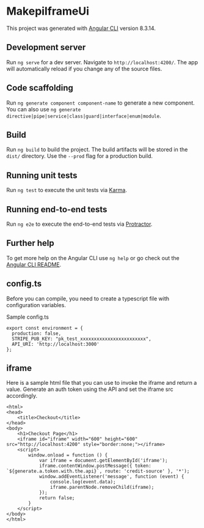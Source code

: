 # MakepiIframeUi

This project was generated with [Angular CLI](https://github.com/angular/angular-cli) version 8.3.14.

## Development server

Run `ng serve` for a dev server. Navigate to `http://localhost:4200/`. The app will automatically reload if you change any of the source files.

## Code scaffolding

Run `ng generate component component-name` to generate a new component. You can also use `ng generate directive|pipe|service|class|guard|interface|enum|module`.

## Build

Run `ng build` to build the project. The build artifacts will be stored in the `dist/` directory. Use the `--prod` flag for a production build.

## Running unit tests

Run `ng test` to execute the unit tests via [Karma](https://karma-runner.github.io).

## Running end-to-end tests

Run `ng e2e` to execute the end-to-end tests via [Protractor](http://www.protractortest.org/).

## Further help

To get more help on the Angular CLI use `ng help` or go check out the [Angular CLI README](https://github.com/angular/angular-cli/blob/master/README.md).

## config.ts

Before you can compile, you need to create a typescript file with configuration variables.

Sample config.ts

```
export const environment = {
  production: false,
  STRIPE_PUB_KEY: "pk_test_xxxxxxxxxxxxxxxxxxxxxxxx",
  API_URI: 'http://localhost:3000'
};
```

## iframe

Here is a sample html file that you can use to invoke the iframe and return a value. Generate an auth token using the API and set the iframe src accordingly.

```
<html>
<head>
	<title>Checkout</title>
</head>
<body>
	<h1>Checkout Page</h1>
	<iframe id="iframe" width="600" height="600" src="http://localhost:4200" style="border:none;"></iframe>
	<script>
		window.onload = function () {
			var iframe = document.getElementById('iframe');
			iframe.contentWindow.postMessage({ token: `${generate.a.token.with.the.api}`, route: 'credit-source' }, '*');
			window.addEventListener('message', function (event) {
				console.log(event.data);
				iframe.parentNode.removeChild(iframe);
			});
			return false;
		}
	</script>
</body>
</html>
```
